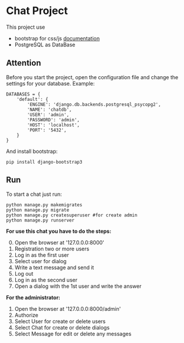 # Chat Project

This project use 
* bootstrap for css/js [documentation](https://getbootstrap.com/docs/4.4/getting-started/introduction/)
* PostgreSQL as DataBase

## Attention

Before you start the project, open the configuration file and change the settings for your database. 
Example:
```
DATABASES = {
    'default': {
        'ENGINE': 'django.db.backends.postgresql_psycopg2',
        'NAME': 'chatdb',
        'USER': 'admin',
        'PASSWORD': 'admin',
        'HOST': 'localhost',
        'PORT': '5432',
    }
}
```
And install bootstrap:
```
pip install django-bootstrap3
```

## Run
To start a chat just run:

```
python manage.py makemigrates
python manage.py migrate
python manage.py createsuperuser #for create admin
python manage.py runserver
```

**For use this chat you have to do the steps:**

0. Open the browser at '127.0.0.0:8000'
1. Registration two or more users
2. Log in as the first user
3. Select user for dialog
4. Write a text message and send it
5. Log out
6. Log in as the second user
7. Open a dialog with the 1st user and write the answer

**For the administrator:**

1. Open the browser at '127.0.0.0:8000/admin'
2. Authorize
3. Select User for create or delete users
4. Select Chat for create or delete dialogs
5. Select Message for edit or delete any messages
